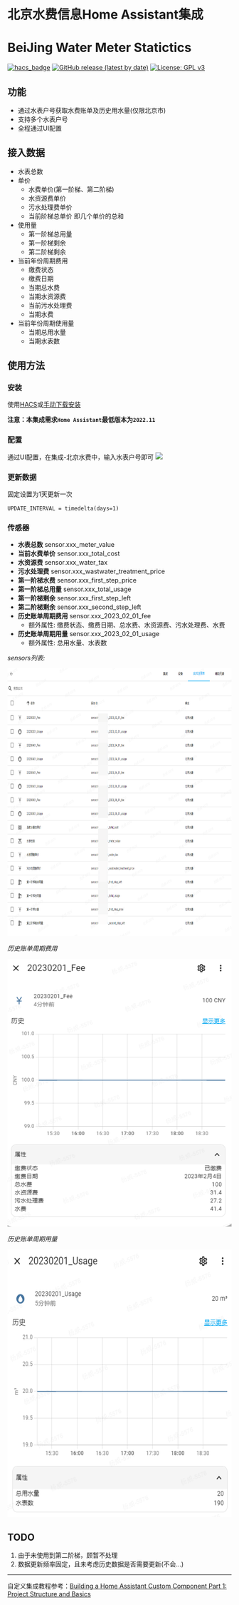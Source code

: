 # 北京水费信息Home Assistant集成
# BeiJing Water Meter Statictics

[![hacs_badge](https://img.shields.io/badge/HACS-Custom-41BDF5.svg)](https://github.com/hacs/integration)  [![GitHub release (latest by date)](https://img.shields.io/github/v/release/WeiYang1982/bj_water_statictics)](https://github.com/WeiYang1982/bj_water_statictics/releases/tag/v1.0)  [![License: GPL v3](https://img.shields.io/badge/License-GPLv3-blue.svg)](https://www.gnu.org/licenses/gpl-3.0)



## 功能
 - 通过水表户号获取水费账单及历史用水量(仅限北京市)
 - 支持多个水表户号
 - 全程通过UI配置

## 接入数据
 - 水表总数
 - 单价
   - 水费单价(第一阶梯、第二阶梯)
   - 水资源费单价
   - 污水处理费单价
   - 当前阶梯总单价 即几个单价的总和
 - 使用量
   - 第一阶梯总用量
   - 第一阶梯剩余
   - 第二阶梯剩余
 - 当前年份周期费用
   - 缴费状态
   - 缴费日期
   - 当期总水费
   - 当期水资源费
   - 当前污水处理费
   - 当期水费
 - 当前年份周期使用量
   - 当期总用水量
   - 当期水表数

## 使用方法

### 安装

使用[HACS](https://hacs.xyz/)或[手动下载安装](https://github.com/WeiYang1982/bj_water_statictics/releases)

**注意：本集成需求`Home Assistant`最低版本为`2022.11`**

### 配置
通过UI配置，在集成-北京水费中，输入水表户号即可
<image src="https://github.com/WeiYang1982/bj_water/blob/main/images/config.png">

### 更新数据
固定设置为1天更新一次
```
UPDATE_INTERVAL = timedelta(days=1)
```

### 传感器
 - **水表总数**  sensor.xxx_meter_value
 - **当前水费单价**   sensor.xxx_total_cost
 - **水资源费**   sensor.xxx_water_tax
 - **污水处理费**   sensor.xxx_wastwater_treatment_price
 - **第一阶梯水费**  sensor.xxx_first_step_price
 - **第一阶梯总用量**  sensor.xxx_total_usage
 - **第一阶梯剩余**   sensor.xxx_first_step_left
 - **第二阶梯剩余**  sensor.xxx_second_step_left
 - **历史账单周期费用**   sensor.xxx_2023_02_01_fee
     - 额外属性: 缴费状态、缴费日期、总水费、水资源费、污水处理费、水费
 - **历史账单周期用量**   sensor.xxx_2023_02_01_usage
     - 额外属性: 总用水量、水表数


*sensors列表:*

<img alt="sensors列表" height="600" src="https://github.com/WeiYang1982/bj_water/blob/main/images/sensors.png" width="600"/>


*历史账单周期费用*

<img alt="sensors列表" height="600" src="https://github.com/WeiYang1982/bj_water/blob/main/images/history_fee.png" width="600"/>


*历史账单周期用量*

<img alt="sensors列表" height="600" src="https://github.com/WeiYang1982/bj_water/blob/main/images/history_usage.png" width="600"/>


## TODO
1. 由于未使用到第二阶梯，顾暂不处理
2. 数据更新频率固定，且未考虑历史数据是否需要更新(不会...)


- - -
自定义集成教程参考：[Building a Home Assistant Custom Component Part 1: Project Structure and Basics](https://aarongodfrey.dev/home%20automation/building_a_home_assistant_custom_component_part_1/)
